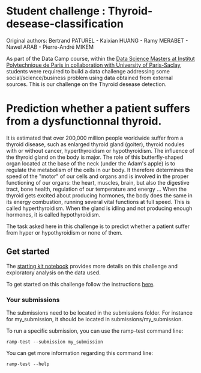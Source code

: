 # Student challenge : Thyroid-desease-classification

Original authors: Bertrand PATUREL - Kaixian HUANG - Ramy MERABET - Nawel ARAB - Pierre-André MIKEM

As part of the Data Camp course, within the [Data Science Masters at Institut Polytechnique
de Paris in collaboration with University of
Paris-Saclay](https://datascience-x-master-paris-saclay.fr/le-master/structure-des-enseignements/),
students were required to build a data challenge addressing some social/science/business
problem using data obtained from external sources. This is our
challenge on the Thyroid desease detection.

# Prediction whether a patient suffers from a dysfunctionnal thyroid.

It is estimated that over 200,000 million people worldwide suffer from a thyroid disease, such as enlarged thyroid gland (goiter), thyroid nodules with or without cancer, hyperthyroidism or hypothyroidism. The influence of the thyroid gland on the body is major. The role of this butterfly-shaped organ located at the base of the neck (under the Adam's apple) is to regulate the metabolism of the cells in our body. It therefore determines the speed of the "motor" of our cells and organs and is involved in the proper functioning of our organs: the heart, muscles, brain, but also the digestive tract, bone health, regulation of our temperature and energy ... When the thyroid gets excited about producing hormones, the body does the same in its energy combustion, running several vital functions at full speed. This is called hyperthyroidism. When the gland is idling and not producing enough hormones, it is called hypothyroidism.

The task asked here in this challenge is to predict whether a patient suffer from hyper or hypothyroidism or none of them.

## Get started

The [starting kit notebook](https://github.com/BertrandPaturel/Thyroid-desease-classification/blob/main/Thyroid_starting_kit.ipynb)
provides more details on this challenge and exploratory analysis on the data used.

To get started on this challenge follow the instructions
[here](https://paris-saclay-cds.github.io/ramp-docs/ramp-workflow/stable/using_kits.html).

### Your submissions 

The submissions need to be located in the submissions folder. For instance for my_submission, it should be located in submissions/my_submission.

To run a specific submission, you can use the ramp-test command line:

```ramp-test --submission my_submission```

You can get more information regarding this command line:

```ramp-test --help```
